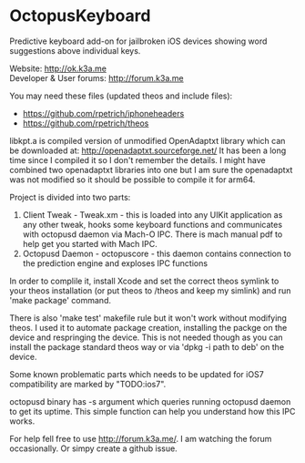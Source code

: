 OctopusKeyboard
===============

Predictive keyboard add-on for jailbroken iOS devices showing word suggestions above individual keys.

Website: http://ok.k3a.me <br/>
Developer & User forums: http://forum.k3a.me

You may need these files (updated theos and include files): <br/>
 - https://github.com/rpetrich/iphoneheaders
 - https://github.com/rpetrich/theos  

libkpt.a is compiled version of unmodified OpenAdaptxt library which can be downloaded at:
http://openadaptxt.sourceforge.net/
It has been a long time since I compiled it so I don't remember the details. I might have combined two openadaptxt libraries into one but I am sure the openadaptxt was not modified so it should be possible to compile it for arm64.

Project is divided into two parts:
 1. Client Tweak - Tweak.xm - this is loaded into any UIKit application as any other tweak, hooks some keyboard functions and communicates with octopusd daemon via Mach-O IPC. There is mach manual pdf to help get you started with Mach IPC.
 2. Octopusd Daemon - octopuscore - this daemon contains connection to the prediction engine and exploses IPC functions

In order to complile it, install Xcode and set the correct theos symlink to your theos installation (or put theos to /theos and keep my simlink) and run 'make package' command.

There is also 'make test' makefile rule but it won't work without modifying theos. I used it to automate package creation, installing the packge on the device and respringing the device. This is not needed though as you can install the package standard theos way or via 'dpkg -i path to deb' on the device.

Some known problematic parts which needs to be updated for iOS7 compatibility are marked by "TODO:ios7".

octopusd binary has -s argument which queries running octopusd daemon to get its uptime. 
This simple function can help you understand how this IPC works.

For help fell free to use http://forum.k3a.me/. I am watching the forum occasionally. Or simpy create a github issue.
